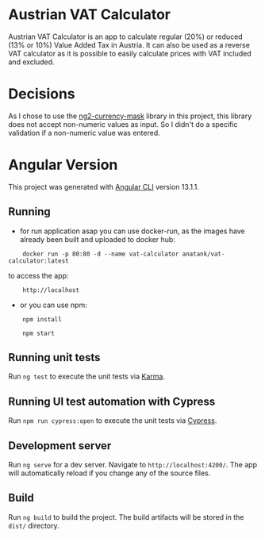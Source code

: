 # Austrian VAT Calculator

Austrian VAT Calculator is an app to calculate regular (20%) or reduced (13% or 10%) Value Added Tax in Austria. It can also be used as a reverse VAT calculator as it is possible to easily calculate prices with VAT included and excluded.

# Decisions

As I chose to use the [ng2-currency-mask](https://github.com/cesarrew/ng2-currency-mask) library  in this project, this library does not accept non-numeric values as input. So I didn't do a specific validation if a non-numeric value was entered.

# Angular Version

This project was generated with [Angular CLI](https://github.com/angular/angular-cli) version 13.1.1.

## Running

- for run application asap you can use docker-run, as the images have already been built and uploaded to docker hub:

```shell
    docker run -p 80:80 -d --name vat-calculator anatank/vat-calculator:latest
```

to access the app:

```shell
    http://localhost
```

- or you can use npm:

```shell
    npm install
```

```shell
    npm start
```

## Running unit tests

Run `ng test` to execute the unit tests via [Karma](https://karma-runner.github.io).

## Running UI test automation with Cypress

Run `npm run cypress:open` to execute the unit tests via [Cypress](https://www.cypress.io/cypress).

## Development server

Run `ng serve` for a dev server. Navigate to `http://localhost:4200/`. The app will automatically reload if you change any of the source files.

## Build

Run `ng build` to build the project. The build artifacts will be stored in the `dist/` directory.
